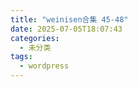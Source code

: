 ```yaml
---
title: "weinisen合集 45-48"
date: 2025-07-05T18:07:43
categories:
  - 未分类
tags:
  - wordpress
---
```






